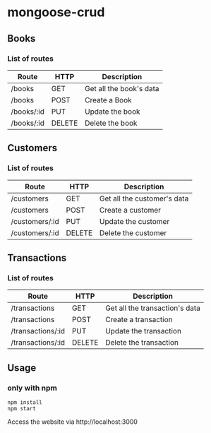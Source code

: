 # mongoose-crud

## Books
### List of routes

Route | HTTP | Description 
----- | ---- | -----------
/books | GET | Get all the book's data
/books | POST | Create a Book
/books/:id | PUT | Update the book
/books/:id | DELETE | Delete the book

## Customers
### List of routes

Route | HTTP | Description 
----- | ---- | -----------
/customers | GET | Get all the customer's data
/customers | POST | Create a customer
/customers/:id | PUT | Update the customer
/customers/:id | DELETE | Delete the customer

## Transactions
### List of routes

Route | HTTP | Description 
----- | ---- | -----------
/transactions | GET | Get all the transaction's data
/transactions | POST | Create a transaction
/transactions/:id | PUT | Update the transaction
/transactions/:id | DELETE | Delete the transaction

## Usage
### only with npm

```
npm install
npm start
```

Access the website via http://localhost:3000